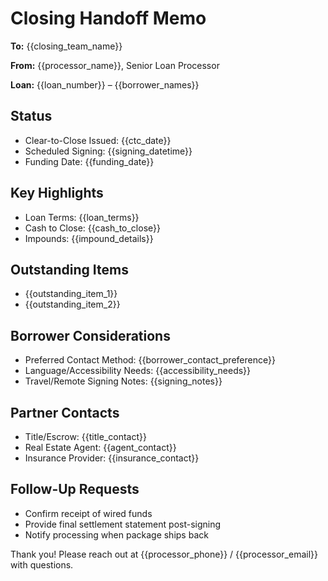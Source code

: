 <!-- Powered by BMAD™ Core -->

# Closing Handoff Memo

**To:** {{closing_team_name}}

**From:** {{processor_name}}, Senior Loan Processor

**Loan:** {{loan_number}} – {{borrower_names}}

## Status

- Clear-to-Close Issued: {{ctc_date}}
- Scheduled Signing: {{signing_datetime}}
- Funding Date: {{funding_date}}

## Key Highlights

- Loan Terms: {{loan_terms}}
- Cash to Close: {{cash_to_close}}
- Impounds: {{impound_details}}

## Outstanding Items

- {{outstanding_item_1}}
- {{outstanding_item_2}}

## Borrower Considerations

- Preferred Contact Method: {{borrower_contact_preference}}
- Language/Accessibility Needs: {{accessibility_needs}}
- Travel/Remote Signing Notes: {{signing_notes}}

## Partner Contacts

- Title/Escrow: {{title_contact}}
- Real Estate Agent: {{agent_contact}}
- Insurance Provider: {{insurance_contact}}

## Follow-Up Requests

- Confirm receipt of wired funds
- Provide final settlement statement post-signing
- Notify processing when package ships back

Thank you! Please reach out at {{processor_phone}} / {{processor_email}} with questions.
